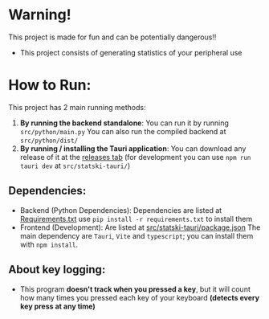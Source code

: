 # Warning!
This project is made for fun and can be potentially dangerous!!
- This project consists of generating statistics of your peripheral use

# How to Run:
This project has 2 main running methods:
1. **By running the backend standalone**:
    You can run it by running ``src/python/main.py``
    You can also run the compiled backend at ``src/python/dist/``
2. **By running / installing the Tauri application**:
    You can download any release of it at the [releases tab](https://github.com/yDewolf/PeripheralMonitoring/releases)
    (for development you can use ``npm run tauri dev`` at ``src/statski-tauri/``)

## Dependencies:
- Backend (Python Dependencies):
    Dependencies are listed at [Requirements.txt](https://github.com/yDewolf/PeripheralMonitoring/blob/main/requirements.txt)
    use ```pip install -r requirements.txt``` to install them
- Frontend (Development):
    Are listed at [src/statski-tauri/package.json](https://github.com/yDewolf/PeripheralMonitoring/blob/main/src/statski-tauri/package.json)
    The main dependency are ``Tauri``, ``Vite`` and ``typescript``;
    you can install them with ``npm install``.

## About key logging:
- This program **doesn't track when you pressed a key**, but it will count how many times you pressed each key of your keyboard **(detects every key press at any time)**
